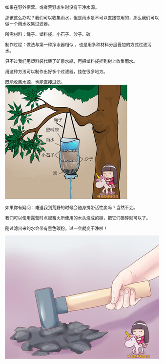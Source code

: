如果在野外宿营、或者荒野求生时没有干净水源。

那该这么办呢？我们可以收集雨水，但是雨水是不可以直接饮用的，那么我们可以做一个雨水收集过滤器。
	
	
所需材料：绳子、塑料袋、小石子、沙子、碳
　　

制作过程：做法与第一种净水器相似 ，也是用多种材料分层叠加的方式过滤污水。

只不过我们用塑料袋代替了矿泉水瓶，再把塑料袋挂到树上收集雨水。

用这种方法可以制作出好多个过滤器，挂在很多地方。

既能收集水源，也能直接过滤。
　　
　　
![](001.jpeg)

如果你有疑问：难道我到荒野的时候会随身携带活性炭吗？当然不会。

我们可以使用露营时点起篝火所使用的木头烧成的碳，把它们砸碎就可以了。

刚过滤出来的水会带有黑色碳粉，过一会就变干净啦！

![](002.jpeg)